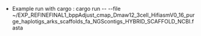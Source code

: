 - Example run with cargo : 
cargo run -- --file ~/EXP_REFINEFINAL1_bppAdjust_cmap_Dmaw12_3cell_HifiasmV0_16_purge_haplotigs_arks_scaffolds_fa_NGScontigs_HYBRID_SCAFFOLD_NCBI.fasta
